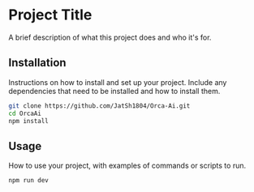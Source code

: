 # Project Title

A brief description of what this project does and who it's for.


## Installation

Instructions on how to install and set up your project. Include any dependencies that need to be installed and how to install them.

```bash
git clone https://github.com/JatSh1804/Orca-Ai.git
cd OrcaAi
npm install
```

## Usage
How to use your project, with examples of commands or scripts to run.
```bash 
npm run dev 
```